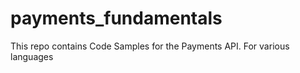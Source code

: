 # payments_fundamentals
This repo contains Code Samples for the Payments API. For various languages
